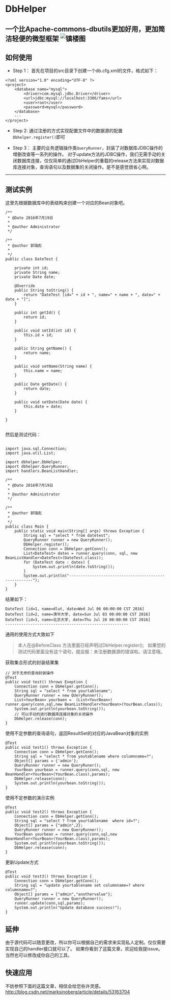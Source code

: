 # DbHelper
一个比Apache-commons-dbutils更加好用，更加简洁轻便的微型框架
![镇楼图](http://img.blog.csdn.net/20160719164640373)
---

## 如何使用

- Step 1：
	首先在项目的src目录下创建一个db.cfg.xml的文件，格式如下：
```
<?xml version="1.0" encoding="UTF-8" ?>
<project>
	<database name="mysql">
		<driver>com.mysql.jdbc.Driver</driver>
		<url>jdbc:mysql://localhost:3306/fams</url>
		<user>root</user>
		<password>mysql</password>
	</database>
	···
</project>
```

- Step 2:
	通过注册的方式实现配置文件中的数据源的配置
	`Dbhelper.register()`即可


- Step 3：
	主要的业务逻辑操作类`QueryRunner`，封装了对数据库JDBC操作的增删改查等一系列的操作。
	对于update方法的JDBC操作，我们无需手动的关闭数据库连接，仅仅简单的通过DbHelper的重载的release方法来实现对数据库连接对象，查询语句以及数据集的关闭操作。是不是感觉很省心啊。


---

## 测试实例

这里先根据数据库中的表结构来创建一个对应的Bean对象吧。
```
/**
 * @Date 2016年7月19日
 *
 * @author Administrator
 */

/**
 * @author 郭瑞彪
 *
 */
public class DateTest {

	private int id;
	private String name;
	private Date date;

	@Override
	public String toString() {
		return "DateTest [id=" + id + ", name=" + name + ", date=" + date + "]";
	}

	public int getId() {
		return id;
	}

	public void setId(int id) {
		this.id = id;
	}

	public String getName() {
		return name;
	}

	public void setName(String name) {
		this.name = name;
	}

	public Date getDate() {
		return date;
	}

	public void setDate(Date date) {
		this.date = date;
	}

}


```

然后是测试代码：

```

import java.sql.Connection;
import java.util.List;

import dbhelper.DbHelper;
import dbhelper.QueryRunner;
import handlers.BeanListHandler;

/**
 * @Date 2016年7月19日
 *
 * @author Administrator
 */

/**
 * @author 郭瑞彪
 *
 */
public class Main {
	public static void main(String[] args) throws Exception {
		String sql = "select * from datetest";
		QueryRunner runner = new QueryRunner();
		DbHelper.register();
		Connection conn = DbHelper.getConn();
		List<DateTest> dates = runner.query(conn, sql, new BeanListHandler<DateTest>(DateTest.class));
		for (DateTest date : dates) {
			System.out.println(date.toString());
		}
		System.out.println("------------------------------------------------------");
	}
}

```

结果如下：
```
DateTest [id=1, name=dlut, date=Wed Jul 06 00:00:00 CST 2016]
DateTest [id=2, name=清华大学, date=Sun Jul 03 00:00:00 CST 2016]
DateTest [id=3, name=北京大学, date=Thu Jul 28 00:00:00 CST 2016]
------------------------------------------------------
```

通用的使用方式大致如下

> 本人在@BeforeClass 方法里面已经声明过DbHelper.register();   如果您的测试代码里面没有这个语句，就会报：未注册数据源的错误啦。请注意哦。

 获取集合形式的封装结果集
```
// 对于无参的查询封装操作
@Test
public void test() throws Exeption {
	Connection conn = DbHelper.getConn();
	String sql = "select * from yourtablename";
	QueryRunner runner = new QUeryRunner();
	List<YourBean> yourbaen =  (List<YourBean>) runner.query(conn,sql,new BeanListHandler<YourBean>(YourBean.class));
	System.out.println(yourbean.toString());
	// 可以手动的进行数据库连接对象的关闭操作
	DbHelper.release(conn);
}

```
使用不定参数的查询语句，返回ResultSet的对应的JavaBean对象的实例

```
@Test
public void test1() throws Exception {
	Connection conn = DbHelper.getConn();
	String sql = "select * from youtablename where columnname=?";
	Object[] params = {'admin'};
	QueryRunner runner = new QueryRuner();
	YourBean yourbean = runner.query(conn,sql, new BeanHandler<YourBean>(YourBean.class),params);
	DbHelper.release(conn);
	System.out.println(yourbean.toString());
}
```

使用不定参数的演示实例
```
@Test
public void test2() throws Exception {
	Connection conn = DbHelper.getConn();
	String sql = "select ? from yourtablename  where id=?";
	Object[] params = {"admin",2};
	QueryRunner runner = new QueryRunner();
	YourBean yourbean = runner.query(conn,sql,new BeanHandler<YourBean>(YourBean.class),params);
	System.out.println(yourbean.toString());
	DbHelper.release(conn);
}
```

  更新Update方式
```
@Test
public void test3() throws Exception {
	Connection conn = DbHelper.getConn();
	String sql = "update yourtablename set columnname=? where columnname=?";
	Object[] params = {"admin","anothervalue"};
	QueryRunner runner = new QueryRunner();
	runner.update(conn,sql,params);
	System.out.println("Update database success!");
}

```

## 延伸

由于源代码可以随意更改，所以你可以根据自己的需求来实现私人定制。仅仅需要实现自己的handler接口就可以了。
如果你看到了这篇文章，欢迎给我提issue。当然也可以修改成你自己的工具。


## 快速应用

不妨参照下面的这篇文章，相信会给您些许灵感。http://blog.csdn.net/marksinoberg/article/details/53163704

